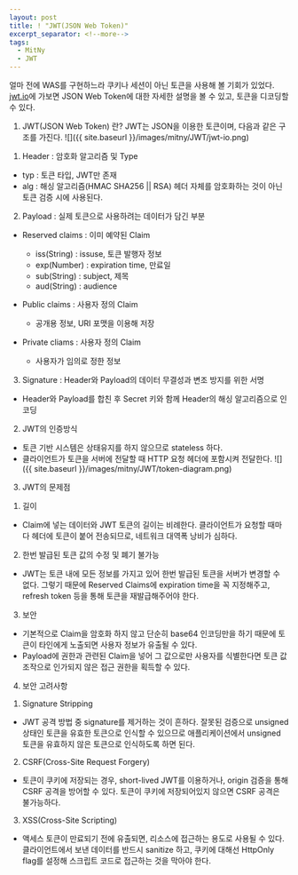 ```yaml
---
layout: post
title: ! "JWT(JSON Web Token)"
excerpt_separator: <!--more-->
tags:
  - MitNy
  - JWT
---
```


얼마 전에 WAS를 구현하느라 쿠키나 세션이 아닌 토큰을 사용해 볼 기회가 있었다.
[jwt.io](https://jwt.io/)에 가보면 JSON Web Token에 대한 자세한 설명을 볼 수 있고, 토큰을 디코딩할 수 있다.

<!--more-->

1. JWT(JSON Web Token) 란?
JWT는 JSON을 이용한 토큰이며, 다음과 같은 구조를 가진다.
![]({{ site.baseurl }}/images/mitny/JWT/jwt-io.png)
1) Header : 암호화 알고리즘 및 Type
  - typ : 토큰 타입, JWT만 존재
  - alg : 해싱 알고리즘(HMAC SHA256 || RSA) 헤더 자체를 암호화하는 것이 아닌 토큰 검증 시에 사용된다.
2) Payload : 실제 토큰으로 사용하려는 데이터가 담긴 부분
  - Reserved claims : 이미 예약된 Claim
     - iss(String) : issuse, 토큰 발행자 정보
     - exp(Number) : expiration time, 만료일
     - sub(String) : subject, 제목
     - aud(String) : audience

  - Public claims : 사용자 정의 Claim
     - 공개용 정보, URI 포맷을 이용해 저장

  - Private cliams : 사용자 정의 Claim
     - 사용자가 임의로 정한 정보

3) Signature : Header와 Payload의 데이터 무결성과 변조 방지를 위한 서명
  - Header와 Payload를 합친 후 Secret 키와 함께 Header의 해싱 알고리즘으로 인코딩


2. JWT의 인증방식
 - 토큰 기반 시스템은 상태유지를 하지 않으므로 stateless 하다.
 - 클라이언트가 토큰을 서버에 전달할 때 HTTP 요청 헤더에 포함시켜 전달한다.
![]({{ site.baseurl }}/images/mitny/JWT/token-diagram.png)

3. JWT의 문제점
 1) 길이
   - Claim에 넣는 데이터와 JWT 토큰의 길이는 비례한다. 클라이언트가 요청할 때마다 헤더에 토큰이 붙어 전송되므로, 네트워크 대역폭 낭비가 심하다.
 2) 한번 발급된 토큰 값의 수정 및 폐기 불가능
   - JWT는 토큰 내에 모든 정보를 가지고 있어 한번 발급된 토큰을 서버가 변경할 수 없다. 그렇기 때문에 Reserved Claims에 expiration time을 꼭 지정해주고, refresh token 등을 통해 토큰을 재발급해주어야 한다.
 3) 보안
   - 기본적으로 Claim을 암호화 하지 않고 단순히 base64 인코딩만을 하기 때문에 토큰이 타인에게 노출되면 사용자 정보가 유출될 수 있다.
   - Payload에 권한과 관련된 Claim을 넣어 그 값으로만 사용자를 식별한다면 토큰 값 조작으로 인가되지 않은 접근 권한을 획득할 수 있다. 


4. 보안 고려사항
 1) Signature Stripping
   - JWT 공격 방법 중 signature를 제거하는 것이 흔하다. 잘못된 검증으로 unsigned 상태인 토큰을 유효한 토큰으로 인식할 수 있으므로 애플리케이션에서 unsigned 토큰을 유효하지 않은 토큰으로 인식하도록 하면 된다.
 2) CSRF(Cross-Site Request Forgery)
   - 토큰이 쿠키에 저장되는 경우, short-lived JWT를 이용하거나, origin 검증을 통해 CSRF 공격을 방어할 수 있다. 토큰이 쿠키에 저장되어있지 않으면 CSRF 공격은 불가능하다.
 3) XSS(Cross-Site Scripting)
   - 액세스 토큰이 만료되기 전에 유출되면, 리소스에 접근하는 용도로 사용될 수 있다. 클라이언트에서 보낸 데이터를 반드시 sanitize 하고, 쿠키에 대해선 HttpOnly flag를 설정해 스크립트 코드로 접근하는 것을 막아야 한다.
